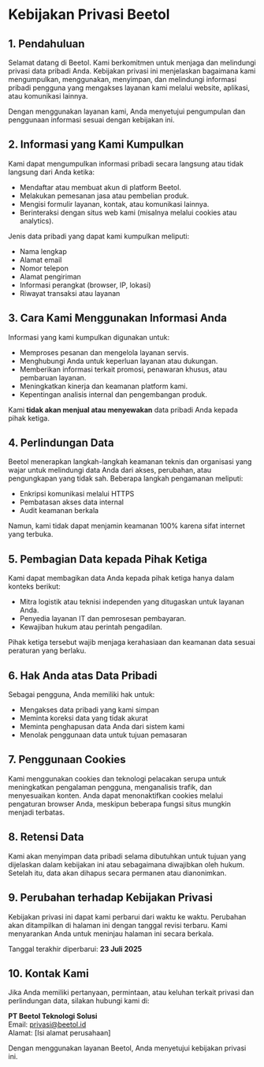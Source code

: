 # Kebijakan Privasi Beetol

## 1. Pendahuluan

Selamat datang di Beetol. Kami berkomitmen untuk menjaga dan melindungi privasi data pribadi Anda. Kebijakan privasi ini menjelaskan bagaimana kami mengumpulkan, menggunakan, menyimpan, dan melindungi informasi pribadi pengguna yang mengakses layanan kami melalui website, aplikasi, atau komunikasi lainnya.

Dengan menggunakan layanan kami, Anda menyetujui pengumpulan dan penggunaan informasi sesuai dengan kebijakan ini.


## 2. Informasi yang Kami Kumpulkan

Kami dapat mengumpulkan informasi pribadi secara langsung atau tidak langsung dari Anda ketika:

- Mendaftar atau membuat akun di platform Beetol.
- Melakukan pemesanan jasa atau pembelian produk.
- Mengisi formulir layanan, kontak, atau komunikasi lainnya.
- Berinteraksi dengan situs web kami (misalnya melalui cookies atau analytics).

Jenis data pribadi yang dapat kami kumpulkan meliputi:

- Nama lengkap
- Alamat email
- Nomor telepon
- Alamat pengiriman
- Informasi perangkat (browser, IP, lokasi)
- Riwayat transaksi atau layanan


## 3. Cara Kami Menggunakan Informasi Anda

Informasi yang kami kumpulkan digunakan untuk:

- Memproses pesanan dan mengelola layanan servis.
- Menghubungi Anda untuk keperluan layanan atau dukungan.
- Memberikan informasi terkait promosi, penawaran khusus, atau pembaruan layanan.
- Meningkatkan kinerja dan keamanan platform kami.
- Kepentingan analisis internal dan pengembangan produk.

Kami **tidak akan menjual atau menyewakan** data pribadi Anda kepada pihak ketiga.


## 4. Perlindungan Data

Beetol menerapkan langkah-langkah keamanan teknis dan organisasi yang wajar untuk melindungi data Anda dari akses, perubahan, atau pengungkapan yang tidak sah. Beberapa langkah pengamanan meliputi:

- Enkripsi komunikasi melalui HTTPS
- Pembatasan akses data internal
- Audit keamanan berkala

Namun, kami tidak dapat menjamin keamanan 100% karena sifat internet yang terbuka.


## 5. Pembagian Data kepada Pihak Ketiga

Kami dapat membagikan data Anda kepada pihak ketiga hanya dalam konteks berikut:

- Mitra logistik atau teknisi independen yang ditugaskan untuk layanan Anda.
- Penyedia layanan IT dan pemrosesan pembayaran.
- Kewajiban hukum atau perintah pengadilan.

Pihak ketiga tersebut wajib menjaga kerahasiaan dan keamanan data sesuai peraturan yang berlaku.


## 6. Hak Anda atas Data Pribadi

Sebagai pengguna, Anda memiliki hak untuk:

- Mengakses data pribadi yang kami simpan
- Meminta koreksi data yang tidak akurat
- Meminta penghapusan data Anda dari sistem kami
- Menolak penggunaan data untuk tujuan pemasaran

## 7. Penggunaan Cookies

Kami menggunakan cookies dan teknologi pelacakan serupa untuk meningkatkan pengalaman pengguna, menganalisis trafik, dan menyesuaikan konten. Anda dapat menonaktifkan cookies melalui pengaturan browser Anda, meskipun beberapa fungsi situs mungkin menjadi terbatas.


## 8. Retensi Data

Kami akan menyimpan data pribadi selama dibutuhkan untuk tujuan yang dijelaskan dalam kebijakan ini atau sebagaimana diwajibkan oleh hukum. Setelah itu, data akan dihapus secara permanen atau dianonimkan.


## 9. Perubahan terhadap Kebijakan Privasi

Kebijakan privasi ini dapat kami perbarui dari waktu ke waktu. Perubahan akan ditampilkan di halaman ini dengan tanggal revisi terbaru. Kami menyarankan Anda untuk meninjau halaman ini secara berkala.

Tanggal terakhir diperbarui: **23 Juli 2025**

## 10. Kontak Kami

Jika Anda memiliki pertanyaan, permintaan, atau keluhan terkait privasi dan perlindungan data, silakan hubungi kami di:

**PT Beetol Teknologi Solusi**  
Email: privasi@beetol.id  
Alamat: [Isi alamat perusahaan]


Dengan menggunakan layanan Beetol, Anda menyetujui kebijakan privasi ini.
